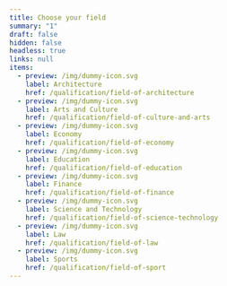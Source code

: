 ```yaml
---
title: Choose your field
summary: "1"
draft: false
hidden: false
headless: true
links: null
items:
  - preview: /img/dummy-icon.svg
    label: Architecture
    href: /qualification/field-of-architecture
  - preview: /img/dummy-icon.svg
    label: Arts and Culture
    href: /qualification/field-of-culture-and-arts
  - preview: /img/dummy-icon.svg
    label: Economy
    href: /qualification/field-of-economy
  - preview: /img/dummy-icon.svg
    label: Education
    href: /qualification/field-of-education
  - preview: /img/dummy-icon.svg
    label: Finance
    href: /qualification/field-of-finance
  - preview: /img/dummy-icon.svg
    label: Science and Technology
    href: /qualification/field-of-science-technology
  - preview: /img/dummy-icon.svg
    label: Law
    href: /qualification/field-of-law
  - preview: /img/dummy-icon.svg
    label: Sports
    href: /qualification/field-of-sport
---
```

<!-- This text is never used -->